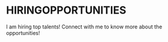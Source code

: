 # HIRINGOPPORTUNITIES
I am hiring top talents! Connect with me to know more about the opportunities!
